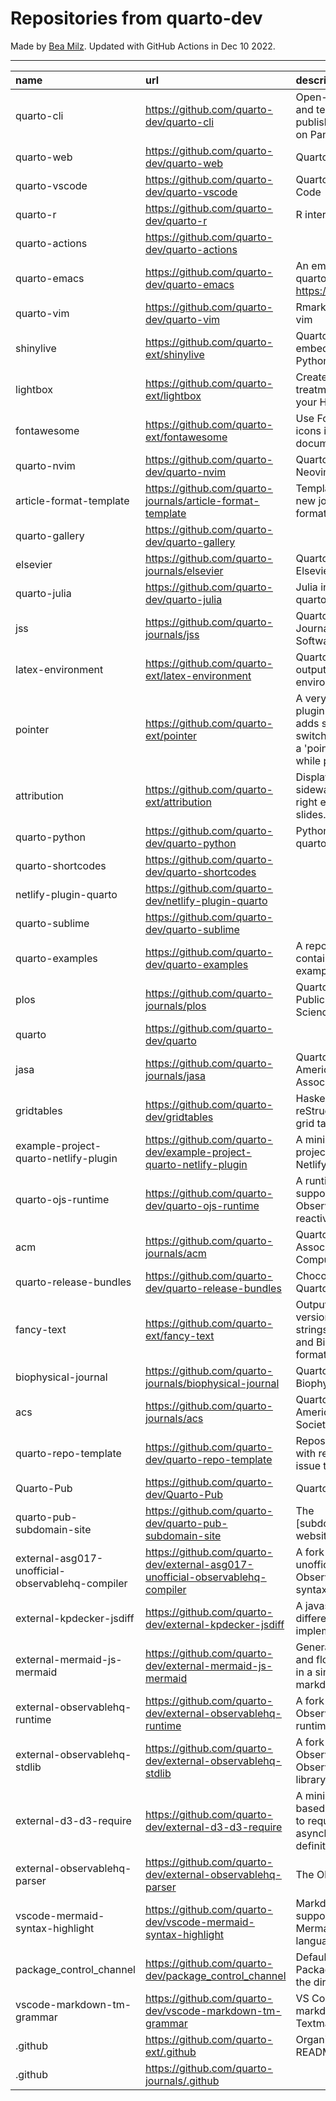 # Repositories from quarto-dev
Made by [Bea Milz](https://twitter.com/beamilz).
Updated with GitHub Actions in Dec 10 2022.
<hr> 

|name                                             |url                                                                            |description                                                                                                                       | stars| forks| open_issues|
|:------------------------------------------------|:------------------------------------------------------------------------------|:---------------------------------------------------------------------------------------------------------------------------------|-----:|-----:|-----------:|
|quarto-cli                                       |https://github.com/quarto-dev/quarto-cli                                       |Open-source scientific and technical publishing system built on Pandoc.                                                           |  1583|   133|         534|
|quarto-web                                       |https://github.com/quarto-dev/quarto-web                                       |Quarto website                                                                                                                    |   110|   264|           9|
|quarto-vscode                                    |https://github.com/quarto-dev/quarto-vscode                                    |Quarto extension for VS Code                                                                                                      |   108|    10|          49|
|quarto-r                                         |https://github.com/quarto-dev/quarto-r                                         |R interface to quarto-cli                                                                                                         |    91|    11|          45|
|quarto-actions                                   |https://github.com/quarto-dev/quarto-actions                                   |                                                                                                                                  |    78|    20|          23|
|quarto-emacs                                     |https://github.com/quarto-dev/quarto-emacs                                     |An emacs mode for quarto: https://quarto.org                                                                                      |    59|     8|           3|
|quarto-vim                                       |https://github.com/quarto-dev/quarto-vim                                       |Rmarkdown support for vim                                                                                                         |    44|    10|           6|
|shinylive                                        |https://github.com/quarto-ext/shinylive                                        |Quarto extension to embed Shinylive for Python applications                                                                       |    42|     1|           3|
|lightbox                                         |https://github.com/quarto-ext/lightbox                                         |Create lightbox treatments for images in your HTML documents.                                                                     |    35|     2|           6|
|fontawesome                                      |https://github.com/quarto-ext/fontawesome                                      |Use Font Awesome icons in HTML and PDF documents.                                                                                 |    32|     6|           3|
|quarto-nvim                                      |https://github.com/quarto-dev/quarto-nvim                                      |Quarto mode for Neovim                                                                                                            |    31|     0|           2|
|article-format-template                          |https://github.com/quarto-journals/article-format-template                     |Template for creating a new journal article format for Quarto                                                                     |    29|     2|           7|
|quarto-gallery                                   |https://github.com/quarto-dev/quarto-gallery                                   |                                                                                                                                  |    16|    11|           0|
|elsevier                                         |https://github.com/quarto-journals/elsevier                                    |Quarto template for Elsevier Journals                                                                                             |    13|     5|           5|
|quarto-julia                                     |https://github.com/quarto-dev/quarto-julia                                     |Julia interface to quarto-cli                                                                                                     |    11|     0|           5|
|jss                                              |https://github.com/quarto-journals/jss                                         |Quarto template for the Journal of Statistical Software                                                                           |    11|     2|           3|
|latex-environment                                |https://github.com/quarto-ext/latex-environment                                |Quarto extension to output custom LaTeX environments.                                                                             |    10|     4|           0|
|pointer                                          |https://github.com/quarto-ext/pointer                                          |A very simple RevealJS plugin extension that adds support for switching the cursor to a 'pointer' style element while presenting. |    10|     3|           1|
|attribution                                      |https://github.com/quarto-ext/attribution                                      |Display attribution text sideways along the right edge of Revealjs slides.                                                        |     9|     0|           1|
|quarto-python                                    |https://github.com/quarto-dev/quarto-python                                    |Python interface to quarto-cli                                                                                                    |     8|     0|           0|
|quarto-shortcodes                                |https://github.com/quarto-dev/quarto-shortcodes                                |                                                                                                                                  |     8|     1|           2|
|netlify-plugin-quarto                            |https://github.com/quarto-dev/netlify-plugin-quarto                            |                                                                                                                                  |     7|     1|           4|
|quarto-sublime                                   |https://github.com/quarto-dev/quarto-sublime                                   |                                                                                                                                  |     7|     1|           1|
|quarto-examples                                  |https://github.com/quarto-dev/quarto-examples                                  |A repository of self-contained quarto examples                                                                                    |     6|     0|           0|
|plos                                             |https://github.com/quarto-journals/plos                                        |Quarto template for Public Library of Science                                                                                     |     6|     1|          10|
|quarto                                           |https://github.com/quarto-dev/quarto                                           |                                                                                                                                  |     4|     2|           0|
|jasa                                             |https://github.com/quarto-journals/jasa                                        |Quarto template for the American Statistical Association Journals                                                                 |     3|     1|           0|
|gridtables                                       |https://github.com/quarto-dev/gridtables                                       |Haskell parser for reStructuredText-style grid tables.                                                                            |     2|     0|           4|
|example-project-quarto-netlify-plugin            |https://github.com/quarto-dev/example-project-quarto-netlify-plugin            |A minimal Quarto project using Quarto's Netlify plugin                                                                            |     2|     0|           0|
|quarto-ojs-runtime                               |https://github.com/quarto-dev/quarto-ojs-runtime                               |A runtime for quarto's support of ObservableHQ's reactive Javascript                                                              |     2|     1|           2|
|acm                                              |https://github.com/quarto-journals/acm                                         |Quarto template for the Association of Computing Machinery                                                                        |     2|     2|           2|
|quarto-release-bundles                           |https://github.com/quarto-dev/quarto-release-bundles                           |Chocolatey package for Quarto                                                                                                     |     1|     0|           1|
|fancy-text                                       |https://github.com/quarto-ext/fancy-text                                       |Output nicely formatted versions of fancy strings such as LaTeX and BibTeX in multiple formats.                                   |     1|     1|           0|
|biophysical-journal                              |https://github.com/quarto-journals/biophysical-journal                         |Quarto template for Biophysical journal                                                                                           |     1|     1|           0|
|acs                                              |https://github.com/quarto-journals/acs                                         |Quarto template for the American Chemical Society                                                                                 |     1|     0|           0|
|quarto-repo-template                             |https://github.com/quarto-dev/quarto-repo-template                             |Repository template with readme styling, issue templates, etc                                                                     |     0|     0|           0|
|Quarto-Pub                                       |https://github.com/quarto-dev/Quarto-Pub                                       |Quarto Pub                                                                                                                        |     0|     0|           2|
|quarto-pub-subdomain-site                        |https://github.com/quarto-dev/quarto-pub-subdomain-site                        |The [subdomain].quarto.pub website                                                                                                |     0|     0|           0|
|external-asg017-unofficial-observablehq-compiler |https://github.com/quarto-dev/external-asg017-unofficial-observablehq-compiler |A fork of @asg017's unofficial compiler for Observable notebook syntax                                                            |     0|     0|           0|
|external-kpdecker-jsdiff                         |https://github.com/quarto-dev/external-kpdecker-jsdiff                         |A javascript text differencing implementation.                                                                                    |     0|     0|           0|
|external-mermaid-js-mermaid                      |https://github.com/quarto-dev/external-mermaid-js-mermaid                      |Generation of diagram and flowchart from text in a similar manner as markdown                                                     |     0|     0|           0|
|external-observablehq-runtime                    |https://github.com/quarto-dev/external-observablehq-runtime                    |A fork of the Observable dataflow runtime.                                                                                        |     0|     0|           0|
|external-observablehq-stdlib                     |https://github.com/quarto-dev/external-observablehq-stdlib                     |A fork of ObservableHQ's Observable standard library.                                                                             |     0|     0|           0|
|external-d3-d3-require                           |https://github.com/quarto-dev/external-d3-d3-require                           |A minimal, promise-based implementation to require asynchronous module definitions.                                               |     0|     0|           0|
|external-observablehq-parser                     |https://github.com/quarto-dev/external-observablehq-parser                     |The Observable parser.                                                                                                            |     0|     0|           0|
|vscode-mermaid-syntax-highlight                  |https://github.com/quarto-dev/vscode-mermaid-syntax-highlight                  |Markdown syntax support for the Mermaid charting language                                                                         |     0|     0|           0|
|package_control_channel                          |https://github.com/quarto-dev/package_control_channel                          |Default channel file for Package Control. Follow the directions at:                                                               |     0|     0|           0|
|vscode-markdown-tm-grammar                       |https://github.com/quarto-dev/vscode-markdown-tm-grammar                       |VS Code built-in markdown extension's Textmate grammar                                                                            |     0|     0|           0|
|.github                                          |https://github.com/quarto-ext/.github                                          |Organization profile README source                                                                                                |     0|     0|           0|
|.github                                          |https://github.com/quarto-journals/.github                                     |                                                                                                                                  |     0|     2|           1|
